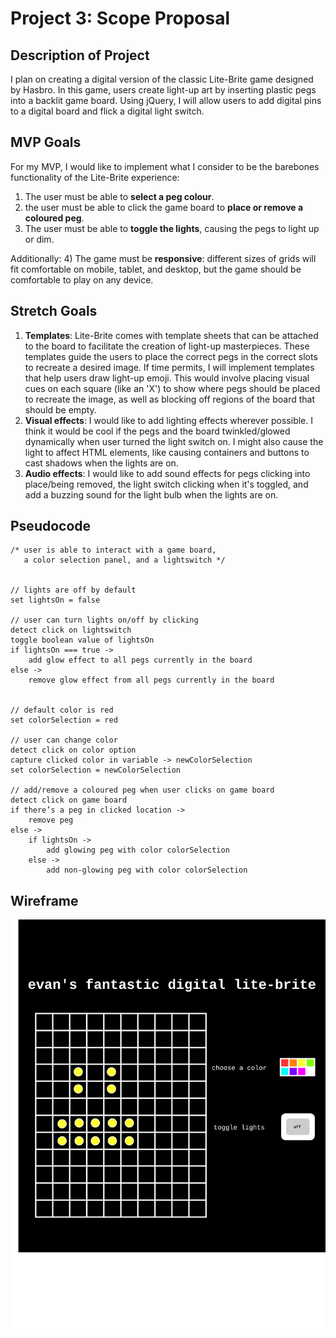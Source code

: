 # Project 3: Scope Proposal

## Description of Project
I plan on creating a digital version of the classic Lite-Brite game designed by
Hasbro. In this game, users create light-up art by inserting plastic pegs into
a backlit game board. Using jQuery, I will allow users to add digital pins to a
digital board and flick a digital light switch.

## MVP Goals
For my MVP, I would like to implement what I consider to be the barebones functionality of the Lite-Brite experience:
1) The user must be able to **select a peg colour**.
2) the user must be able to click the game board to **place or remove a coloured peg**.
3) The user must be able to **toggle the lights**, causing the pegs to light up or dim.

Additionally:
4) The game must be **responsive**: different sizes of grids will fit comfortable on mobile, tablet, and desktop, but the game should be comfortable to play on any device.

## Stretch Goals
1) **Templates**: Lite-Brite comes with template sheets that can be attached to the board to facilitate the creation of light-up masterpieces. These templates guide the users to place the correct pegs in the correct slots to recreate a desired image. If time permits, I will implement templates that help users draw light-up emoji. This would involve placing visual cues on each square (like an 'X') to show where pegs should be placed to recreate the image, as well as blocking off regions of the board that should be empty.
2) **Visual effects**: I would like to add lighting effects wherever possible. I think it would be cool if the pegs and the board twinkled/glowed dynamically when user turned the light switch on. I might also cause the light to affect HTML elements, like causing containers and buttons to cast shadows when the lights are on.
3) **Audio effects**: I would like to add sound effects for pegs clicking into place/being removed, the light switch clicking when it's toggled, and add a buzzing sound for the light bulb when the lights are on.

## Pseudocode
```
/* user is able to interact with a game board,
   a color selection panel, and a lightswitch */
 

// lights are off by default
set lightsOn = false

// user can turn lights on/off by clicking
detect click on lightswitch
toggle boolean value of lightsOn
if lightsOn === true ->
    add glow effect to all pegs currently in the board
else ->
    remove glow effect from all pegs currently in the board


// default color is red
set colorSelection = red

// user can change color 
detect click on color option
capture clicked color in variable -> newColorSelection
set colorSelection = newColorSelection

// add/remove a coloured peg when user clicks on game board
detect click on game board
if there’s a peg in clicked location ->
    remove peg
else ->
    if lightsOn ->
        add glowing peg with color colorSelection
    else ->
        add non-glowing peg with color colorSelection

```

## Wireframe
![A schematic of a website titled 'Evan's fantastic digital Lite-Brite](./assets/wireframe.svg)
